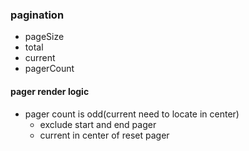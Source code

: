 ### pagination
* pageSize
* total
* current
* pagerCount

#### pager render logic
* pager count is odd(current need to locate in center)
  * exclude start and end pager
  * current in center of reset pager


